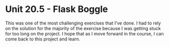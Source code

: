 # Unit 20.5 - Flask Boggle
This was one of the most challenging exercises that I've done. I had to rely on the solution for the majority of the exercise because
I was getting stuck for too long on the project. I hope that as I move forward in the course, I can come back to this project and learn.